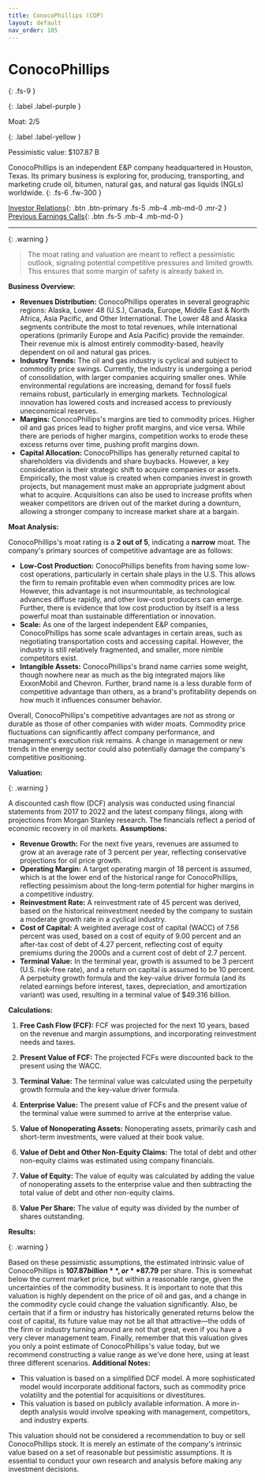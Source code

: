 ```yaml
---
title: ConocoPhillips (COP)
layout: default
nav_order: 105
---
```


# ConocoPhillips
{: .fs-9 }

{: .label .label-purple }

Moat: 2/5

{: .label .label-yellow }

Pessimistic value: $107.87 B

ConocoPhillips is an independent E&P company headquartered in Houston, Texas. Its primary business is exploring for, producing, transporting, and marketing crude oil, bitumen, natural gas, and natural gas liquids (NGLs) worldwide.
{: .fs-6 .fw-300 }

[Investor Relations](https://www.google.com/search?q=COP+investor+relations){: .btn .btn-primary .fs-5 .mb-4 .mb-md-0 .mr-2 }
[Previous Earnings Calls](https://discountingcashflows.com/company/COP/transcripts/){: .btn .fs-5 .mb-4 .mb-md-0 }

---

{: .warning } 
>The moat rating and valuation are meant to reflect a pessimistic outlook, signaling potential competitive pressures and limited growth. This ensures that some margin of safety is already baked in.


**Business Overview:**

* **Revenues Distribution:** ConocoPhillips operates in several geographic regions: Alaska, Lower 48 (U.S.), Canada, Europe, Middle East & North Africa, Asia Pacific, and Other International. The Lower 48 and Alaska segments contribute the most to total revenues, while international operations (primarily Europe and Asia Pacific) provide the remainder.  Their revenue mix is almost entirely commodity-based, heavily dependent on oil and natural gas prices.
* **Industry Trends:** The oil and gas industry is cyclical and subject to commodity price swings. Currently, the industry is undergoing a period of consolidation, with larger companies acquiring smaller ones. While environmental regulations are increasing, demand for fossil fuels remains robust, particularly in emerging markets. Technological innovation has lowered costs and increased access to previously uneconomical reserves.
* **Margins:** ConocoPhillips's margins are tied to commodity prices. Higher oil and gas prices lead to higher profit margins, and vice versa. While there are periods of higher margins, competition works to erode these excess returns over time, pushing profit margins down.
* **Capital Allocation:** ConocoPhillips has generally returned capital to shareholders via dividends and share buybacks. However, a key consideration is their strategic shift to acquire companies or assets.  Empirically, the most value is created when companies invest in growth projects, but management must make an appropriate judgment about what to acquire. Acquisitions can also be used to increase profits when weaker competitors are driven out of the market during a downturn, allowing a stronger company to increase market share at a bargain.


**Moat Analysis:**

ConocoPhillips's moat rating is a **2 out of 5**, indicating a **narrow** moat. The company's primary sources of competitive advantage are as follows:

* **Low-Cost Production:** ConocoPhillips benefits from having some low-cost operations, particularly in certain shale plays in the U.S. This allows the firm to remain profitable even when commodity prices are low. However, this advantage is not insurmountable, as technological advances diffuse rapidly, and other low-cost producers can emerge.  Further, there is evidence that low cost production by itself is a less powerful moat than sustainable differentiation or innovation.
* **Scale:** As one of the largest independent E&P companies, ConocoPhillips has some scale advantages in certain areas, such as negotiating transportation costs and accessing capital. However, the industry is still relatively fragmented, and smaller, more nimble competitors exist.
* **Intangible Assets:** ConocoPhillips's brand name carries some weight, though nowhere near as much as the big integrated majors like ExxonMobil and Chevron.  Further, brand name is a less durable form of competitive advantage than others, as a brand's profitability depends on how much it influences consumer behavior.

Overall, ConocoPhillips's competitive advantages are not as strong or durable as those of other companies with wider moats.  Commodity price fluctuations can significantly affect company performance, and management's execution risk remains. A change in management or new trends in the energy sector could also potentially damage the company's competitive positioning.



**Valuation:**

{: .warning }

A discounted cash flow (DCF) analysis was conducted using financial statements from 2017 to 2022 and the latest company filings, along with projections from Morgan Stanley research. The financials reflect a period of economic recovery in oil markets.
**Assumptions:**

* **Revenue Growth:**  For the next five years, revenues are assumed to grow at an average rate of 3 percent per year, reflecting conservative projections for oil price growth.
* **Operating Margin:**  A target operating margin of 18 percent is assumed, which is at the lower end of the historical range for ConocoPhillips, reflecting pessimism about the long-term potential for higher margins in a competitive industry.
* **Reinvestment Rate:** A reinvestment rate of 45 percent was derived, based on the historical reinvestment needed by the company to sustain a moderate growth rate in a cyclical industry.  
* **Cost of Capital:**  A weighted average cost of capital (WACC) of 7.56 percent was used, based on a cost of equity of 9.00 percent and an after-tax cost of debt of 4.27 percent, reflecting cost of equity premiums during the 2000s and a current cost of debt of 2.7 percent.
* **Terminal Value:** In the terminal year, growth is assumed to be 3 percent (U.S. risk-free rate), and a return on capital is assumed to be 10 percent.  A perpetuity growth formula and the key-value driver formula (and its related earnings before interest, taxes, depreciation, and amortization variant)  was used, resulting in a terminal value of $49.316 billion. 

**Calculations:**

1. **Free Cash Flow (FCF):**  FCF was projected for the next 10 years, based on the revenue and margin assumptions, and incorporating reinvestment needs and taxes.

2. **Present Value of FCF:**  The projected FCFs were discounted back to the present using the WACC.

3. **Terminal Value:**  The terminal value was calculated using the perpetuity growth formula and the key-value driver formula.

4. **Enterprise Value:** The present value of FCFs and the present value of the terminal value were summed to arrive at the enterprise value.

5. **Value of Nonoperating Assets:**  Nonoperating assets, primarily cash and short-term investments, were valued at their book value.

6. **Value of Debt and Other Non-Equity Claims:**  The total of debt and other non-equity claims was estimated using company financials.

7. **Value of Equity:**  The value of equity was calculated by adding the value of nonoperating assets to the enterprise value and then subtracting the total value of debt and other non-equity claims.

8. **Value Per Share:** The value of equity was divided by the number of shares outstanding.

**Results:**

{: .warning }

Based on these pessimistic assumptions, the estimated intrinsic value of ConocoPhillips is **$107.87 billion**, or **$87.79** per share.  This is somewhat below the current market price, but within a reasonable range, given the uncertainties of the commodity business. It is important to note that this valuation is highly dependent on the price of oil and gas, and a change in the commodity cycle could change the valuation significantly. Also, be certain that if a firm or industry has historically generated returns below the cost of capital, its future value may not be all that attractive—the odds of the firm or industry turning around are not that great, even if you have a very clever management team. Finally, remember that this valuation gives you only a point estimate of ConocoPhillips's value today, but we recommend constructing a value range as we've done here, using at least three different scenarios. 
**Additional Notes:**

* This valuation is based on a simplified DCF model. A more sophisticated model would incorporate additional factors, such as commodity price volatility and the potential for acquisitions or divestitures.
* This valuation is based on publicly available information. A more in-depth analysis would involve speaking with management, competitors, and industry experts.


This valuation should not be considered a recommendation to buy or sell ConocoPhillips stock.  It is merely an estimate of the company's intrinsic value based on a set of reasonable but pessimistic assumptions. It is essential to conduct your own research and analysis before making any investment decisions.
